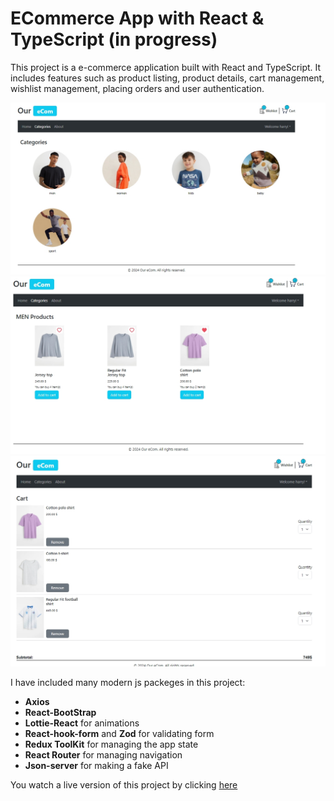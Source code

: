 # ECommerce App with React & TypeScript (in progress)

This project is a e-commerce application built with React and TypeScript. It includes features such as product listing, product details, cart management, wishlist management, placing orders and user authentication.

![Categories Page](./src/assets/catalogue/CATEGORIES.jpeg)
![Products Page](./src/assets/catalogue/PRODUCTS.jpeg)
![Cart Page](./src/assets/catalogue/CART.jpeg)

I have included many modern js packeges in this project:

- **Axios**
- **React-BootStrap**
- **Lottie-React** for animations
- **React-hook-form** and **Zod** for validating form
- **Redux ToolKit** for managing the app state
- **React Router** for managing navigation
- **Json-server** for making a fake API

You watch a live version of this project by clicking [here](https://m-mohammad25.github.io/ECommerce-App-with-React-TypeScript/)
